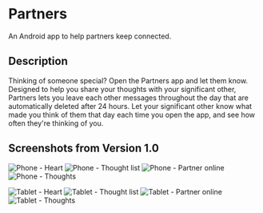 # Partners
An Android app to help partners keep connected.

Description
-----------

Thinking of someone special? Open the Partners app and let them know. Designed to help you share your thoughts with your significant other, Partners lets you leave each other messages throughout the day that are automatically deleted after 24 hours. Let your significant other know what made you think of them that day each time you open the app, and see how often they're thinking of you.

Screenshots from Version 1.0
----------------------------
![Phone - Heart](/../screenshots/v1.0_2015-07-15/screen_phone_heart.png?raw=true)
![Phone - Thought list](/../screenshots/v1.0_2015-07-15/screen_phone_thought_list.png?raw=true)
![Phone - Partner online](/../screenshots/v1.0_2015-07-15/screen_phone_online.png?raw=true)
![Phone - Thoughts](/../screenshots/v1.0_2015-07-15/screen_phone_thought.png?raw=true)

![Tablet - Heart](/../screenshots/v1.0_2015-07-15/screen_tablet_heart.png?raw=true)
![Tablet - Thought list](/../screenshots/v1.0_2015-07-15/screen_tablet_thought_list.png?raw=true)
![Tablet - Partner online](/../screenshots/v1.0_2015-07-15/screen_tablet_online.png?raw=true)
![Tablet - Thoughts](/../screenshots/v1.0_2015-07-15/screen_tablet_thought.png?raw=true)
